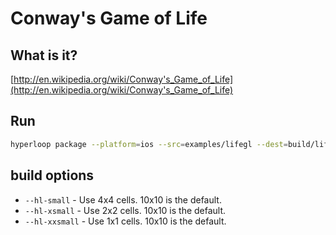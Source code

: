 # Conway's Game of Life

## What is it?

[http://en.wikipedia.org/wiki/Conway's_Game_of_Life](http://en.wikipedia.org/wiki/Conway's_Game_of_Life)

## Run

```bash
hyperloop package --platform=ios --src=examples/lifegl --dest=build/lifegl --name=lifegl --appid=com.lifegl --launch --jsengine=jsc --clean --debug --hl-small
```

## build options

* `--hl-small` - Use 4x4 cells. 10x10 is the default.
* `--hl-xsmall` - Use 2x2 cells. 10x10 is the default.
* `--hl-xxsmall` - Use 1x1 cells. 10x10 is the default.

